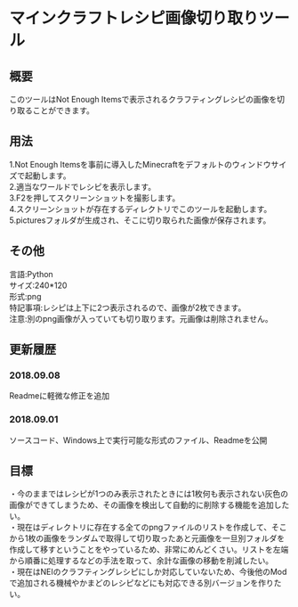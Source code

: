 # マインクラフトレシピ画像切り取りツール

## 概要

このツールはNot Enough Itemsで表示されるクラフティングレシピの画像を切り取ることができます。

## 用法

1.Not Enough Itemsを事前に導入したMinecraftをデフォルトのウィンドウサイズで起動します。  
2.適当なワールドでレシピを表示します。  
3.F2を押してスクリーンショットを撮影します。  
4.スクリーンショットが存在するディレクトリでこのツールを起動します。  
5.picturesフォルダが生成され、そこに切り取られた画像が保存されます。  

## その他

言語:Python  
サイズ:240*120  
形式:png  
特記事項:レシピは上下に2つ表示されるので、画像が2枚できます。  
注意:別のpng画像が入っていても切り取ります。元画像は削除されません。

## 更新履歴

### 2018.09.08

Readmeに軽微な修正を追加

### 2018.09.01

ソースコード、Windows上で実行可能な形式のファイル、Readmeを公開

## 目標

・今のままではレシピが1つのみ表示されたときには1枚何も表示されない灰色の画像ができてしまうため、その画像を検出して自動的に削除する機能を追加したい。  
・現在はディレクトリに存在する全てのpngファイルのリストを作成して、そこから1枚の画像をランダムで取得して切り取ったあと元画像を一旦別フォルダを作成して移すということをやっているため、非常にめんどくさい。リストを左端から順番に処理するなどの手法を取って、余計な画像の移動を削減したい。  
・現在はNEIのクラフティングレシピにしか対応していないため、今後他のModで追加される機械やかまどのレシピなどにも対応できる別バージョンを作りたい。